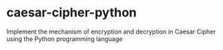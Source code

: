 # caesar-cipher-python
Implement the mechanism of encryption and decryption in Caesar Cipher using the Python programming language
